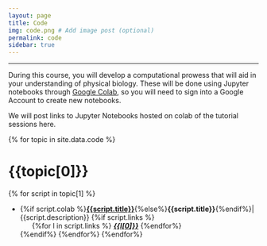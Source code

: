 ```yaml
---
layout: page
title: Code
img: code.png # Add image post (optional)
permalink: code
sidebar: true
---
```


---

During this course, you will develop a computational prowess that will aid in
your understanding of physical biology.  These will
be done using Jupyter notebooks through [Google
Colab](https://colab.research.google.com/), so you will need to sign into a
Google Account to create new notebooks.  

We will post links to Jupyter Notebooks hosted on colab of the tutorial
sessions here. 


{% for topic in site.data.code %}
# {{topic[0]}}
{% for script in topic[1] %}
* {%if script.colab %}[**{{script.title}}**]({{script.colab}}){%else%}**{{script.title}}**{%endif%}\|
  {{script.description}}  {%if script.links %} <br/> <ul>  {%for l in script.links
  %} <i> [**{{l[0]}}**]({{l[1]}}) </i> {%endfor%} </ul>  {%endif%}
{%endfor%}
{%endfor%}